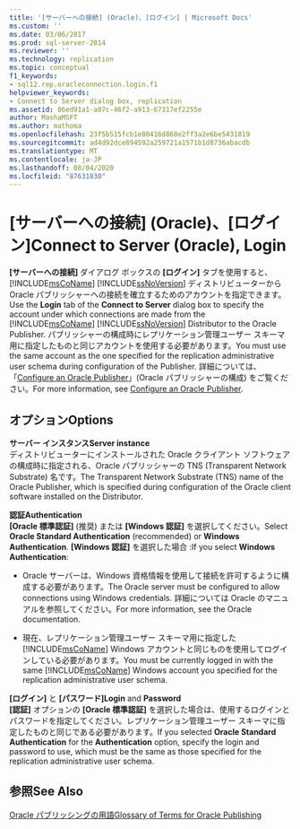```yaml
---
title: '[サーバーへの接続] (Oracle)、[ログイン] | Microsoft Docs'
ms.custom: ''
ms.date: 03/06/2017
ms.prod: sql-server-2014
ms.reviewer: ''
ms.technology: replication
ms.topic: conceptual
f1_keywords:
- sql12.rep.oracleconnection.login.f1
helpviewer_keywords:
- Connect to Server dialog box, replication
ms.assetid: 86ed91a1-a07c-46f2-a913-67317ef2255e
author: MashaMSFT
ms.author: mathoma
ms.openlocfilehash: 23f5b515fcb1e80416d860e2ff3a2e6be5431819
ms.sourcegitcommit: ad4d92dce894592a259721a1571b1d8736abacdb
ms.translationtype: MT
ms.contentlocale: ja-JP
ms.lasthandoff: 08/04/2020
ms.locfileid: "87631830"
---
```

# <a name="connect-to-server-oracle-login"></a><span data-ttu-id="cec5d-102">[サーバーへの接続] (Oracle)、[ログイン]</span><span class="sxs-lookup"><span data-stu-id="cec5d-102">Connect to Server (Oracle), Login</span></span>
  <span data-ttu-id="cec5d-103">**[サーバーへの接続]** ダイアログ ボックスの **[ログイン]** タブを使用すると、[!INCLUDE[msCoName](../../includes/msconame-md.md)] [!INCLUDE[ssNoVersion](../../includes/ssnoversion-md.md)] ディストリビューターから Oracle パブリッシャーへの接続を確立するためのアカウントを指定できます。</span><span class="sxs-lookup"><span data-stu-id="cec5d-103">Use the **Login** tab of the **Connect to Server** dialog box to specify the account under which connections are made from the [!INCLUDE[msCoName](../../includes/msconame-md.md)] [!INCLUDE[ssNoVersion](../../includes/ssnoversion-md.md)] Distributor to the Oracle Publisher.</span></span> <span data-ttu-id="cec5d-104">パブリッシャーの構成時にレプリケーション管理ユーザー スキーマ用に指定したものと同じアカウントを使用する必要があります。</span><span class="sxs-lookup"><span data-stu-id="cec5d-104">You must use the same account as the one specified for the replication administrative user schema during configuration of the Publisher.</span></span> <span data-ttu-id="cec5d-105">詳細については、「[Configure an Oracle Publisher](non-sql/configure-an-oracle-publisher.md)」(Oracle パブリッシャーの構成) をご覧ください。</span><span class="sxs-lookup"><span data-stu-id="cec5d-105">For more information, see [Configure an Oracle Publisher](non-sql/configure-an-oracle-publisher.md).</span></span>  
  
## <a name="options"></a><span data-ttu-id="cec5d-106">オプション</span><span class="sxs-lookup"><span data-stu-id="cec5d-106">Options</span></span>  
 <span data-ttu-id="cec5d-107">**サーバー インスタンス**</span><span class="sxs-lookup"><span data-stu-id="cec5d-107">**Server instance**</span></span>  
 <span data-ttu-id="cec5d-108">ディストリビューターにインストールされた Oracle クライアント ソフトウェアの構成時に指定される、Oracle パブリッシャーの TNS (Transparent Network Substrate) 名です。</span><span class="sxs-lookup"><span data-stu-id="cec5d-108">The Transparent Network Substrate (TNS) name of the Oracle Publisher, which is specified during configuration of the Oracle client software installed on the Distributor.</span></span>  
  
 <span data-ttu-id="cec5d-109">**認証**</span><span class="sxs-lookup"><span data-stu-id="cec5d-109">**Authentication**</span></span>  
 <span data-ttu-id="cec5d-110">**[Oracle 標準認証]** (推奨) または **[Windows 認証]** を選択してください。</span><span class="sxs-lookup"><span data-stu-id="cec5d-110">Select **Oracle Standard Authentication** (recommended) or **Windows Authentication**.</span></span> <span data-ttu-id="cec5d-111">**[Windows 認証]** を選択した場合 :</span><span class="sxs-lookup"><span data-stu-id="cec5d-111">If you select **Windows Authentication**:</span></span>  
  
-   <span data-ttu-id="cec5d-112">Oracle サーバーは、Windows 資格情報を使用して接続を許可するように構成する必要があります。</span><span class="sxs-lookup"><span data-stu-id="cec5d-112">The Oracle server must be configured to allow connections using Windows credentials.</span></span> <span data-ttu-id="cec5d-113">詳細については Oracle のマニュアルを参照してください。</span><span class="sxs-lookup"><span data-stu-id="cec5d-113">For more information, see the Oracle documentation.</span></span>  
  
-   <span data-ttu-id="cec5d-114">現在、レプリケーション管理ユーザー スキーマ用に指定した [!INCLUDE[msCoName](../../includes/msconame-md.md)] Windows アカウントと同じものを使用してログインしている必要があります。</span><span class="sxs-lookup"><span data-stu-id="cec5d-114">You must be currently logged in with the same [!INCLUDE[msCoName](../../includes/msconame-md.md)] Windows account you specified for the replication administrative user schema.</span></span>  
  
 <span data-ttu-id="cec5d-115">**[ログイン]** と **[パスワード]**</span><span class="sxs-lookup"><span data-stu-id="cec5d-115">**Login** and **Password**</span></span>  
 <span data-ttu-id="cec5d-116">**[認証]** オプションの **[Oracle 標準認証]** を選択した場合は、使用するログインとパスワードを指定してください。レプリケーション管理ユーザー スキーマに指定したものと同じである必要があります。</span><span class="sxs-lookup"><span data-stu-id="cec5d-116">If you selected **Oracle Standard Authentication** for the **Authentication** option, specify the login and password to use, which must be the same as those specified for the replication administrative user schema.</span></span>  
  
## <a name="see-also"></a><span data-ttu-id="cec5d-117">参照</span><span class="sxs-lookup"><span data-stu-id="cec5d-117">See Also</span></span>  
 [<span data-ttu-id="cec5d-118">Oracle パブリッシングの用語</span><span class="sxs-lookup"><span data-stu-id="cec5d-118">Glossary of Terms for Oracle Publishing</span></span>](non-sql/glossary-of-terms-for-oracle-publishing.md)  
  
  
